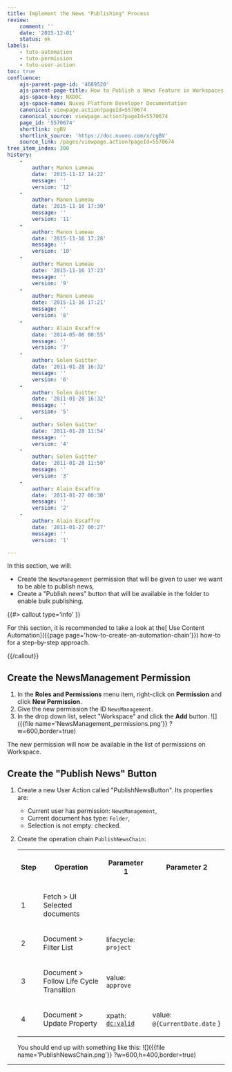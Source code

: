 ```yaml
---
title: Implement the News "Publishing" Process
review:
    comment: ''
    date: '2015-12-01'
    status: ok
labels:
    - tuto-automation
    - tuto-permission
    - tuto-user-action
toc: true
confluence:
    ajs-parent-page-id: '4689520'
    ajs-parent-page-title: How to Publish a News Feature in Workspaces
    ajs-space-key: NXDOC
    ajs-space-name: Nuxeo Platform Developer Documentation
    canonical: viewpage.action?pageId=5570674
    canonical_source: viewpage.action?pageId=5570674
    page_id: '5570674'
    shortlink: cgBV
    shortlink_source: 'https://doc.nuxeo.com/x/cgBV'
    source_link: /pages/viewpage.action?pageId=5570674
tree_item_index: 300
history:
    -
        author: Manon Lumeau
        date: '2015-11-17 14:22'
        message: ''
        version: '12'
    -
        author: Manon Lumeau
        date: '2015-11-16 17:30'
        message: ''
        version: '11'
    -
        author: Manon Lumeau
        date: '2015-11-16 17:28'
        message: ''
        version: '10'
    -
        author: Manon Lumeau
        date: '2015-11-16 17:23'
        message: ''
        version: '9'
    -
        author: Manon Lumeau
        date: '2015-11-16 17:21'
        message: ''
        version: '8'
    -
        author: Alain Escaffre
        date: '2014-05-06 00:55'
        message: ''
        version: '7'
    -
        author: Solen Guitter
        date: '2011-01-28 16:32'
        message: ''
        version: '6'
    -
        author: Solen Guitter
        date: '2011-01-28 16:32'
        message: ''
        version: '5'
    -
        author: Solen Guitter
        date: '2011-01-28 11:54'
        message: ''
        version: '4'
    -
        author: Solen Guitter
        date: '2011-01-28 11:50'
        message: ''
        version: '3'
    -
        author: Alain Escaffre
        date: '2011-01-27 00:30'
        message: ''
        version: '2'
    -
        author: Alain Escaffre
        date: '2011-01-27 00:27'
        message: ''
        version: '1'

---
```

In this section, we will:

*   Create the `NewsManagement` permission that will be given to user we want to be able to publish news,
*   Create a "Publish news" button that will be available in the folder to enable bulk publishing.

{{#> callout type='info' }}

For this section, it is recommended to take a look at the[ Use Content Automation]({{page page='how-to-create-an-automation-chain'}}) how-to for a step-by-step approach.

{{/callout}}

## Create the NewsManagement Permission

1.  In the **Roles and Permissions** menu item, right-click on **Permission** and click **New Permission**.
2.  Give the new permission the ID `NewsManagement`.
3.  In the drop down list, select "Workspace" and click the **Add** button.
    ![]({{file name='NewsManagement_permissions.png'}} ?w=600,border=true)

The new permission will now be available in the list of permissions on Workspace.

## Create the "Publish News" Button

1.  Create a new User Action called "PublishNewsButton". Its properties are:
    *   Current user has permission: `NewsManagement`,
    *   Current document has type: `Folder`,
    *   Selection is not empty: checked.
2.  Create the operation chain `PublishNewsChain`:

    <div class="table-scroll"><table class="hover"><tbody><tr><th colspan="1">

    Step

    </th><th colspan="1">

    Operation

    </th><th colspan="1">

    Parameter 1

    </th><th colspan="1">

    Parameter 2

    </th></tr><tr><td colspan="1">

    1

    </td><td colspan="1">

    Fetch > UI Selected documents

    </td><td colspan="1">

    &nbsp;

    </td><td colspan="1">

    &nbsp;

    </td></tr><tr><td colspan="1">

    2

    </td><td colspan="1">

    Document > Filter List

    </td><td colspan="1">

    lifecycle: `project`

    </td><td colspan="1">

    &nbsp;

    </td></tr><tr><td colspan="1">

    3

    </td><td colspan="1">

    Document > Follow Life Cycle Transition

    </td><td colspan="1">

    value: `approve`

    </td><td colspan="1">

    &nbsp;

    </td></tr><tr><td colspan="1">

    4

    </td><td colspan="1">

    Document > Update Property

    </td><td colspan="1">

    xpath: [`dc:valid`](http://dcvalid)

    </td><td colspan="1">

    value: `@{CurrentDate.date` }

    </td></tr></tbody></table></div>

    You should end up with something like this:
    ![]({{file name='PublishNewsChain.png'}} ?w=600,h=400,border=true)

* * *

&nbsp;
